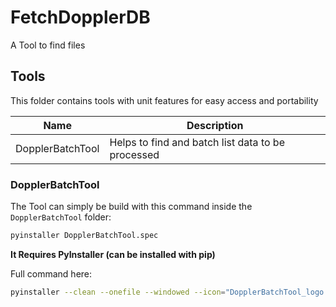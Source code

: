 # FetchDopplerDB
A Tool to find files

## Tools
This folder contains tools with unit features for easy access and portability

| Name              | Description           |
| ----------------- | --------------------- |
| DopplerBatchTool  | Helps to find and batch list data to be processed |

### DopplerBatchTool

The Tool can simply be build with this command inside the `DopplerBatchTool` folder:
```sh
pyinstaller DopplerBatchTool.spec
```

**It Requires PyInstaller (can be installed with pip)**

Full command here:
```sh
pyinstaller --clean --onefile --windowed --icon="DopplerBatchTool_logo.ico" --add-data "icon.ico;." -n "DopplerBatchTool" main.py
```

